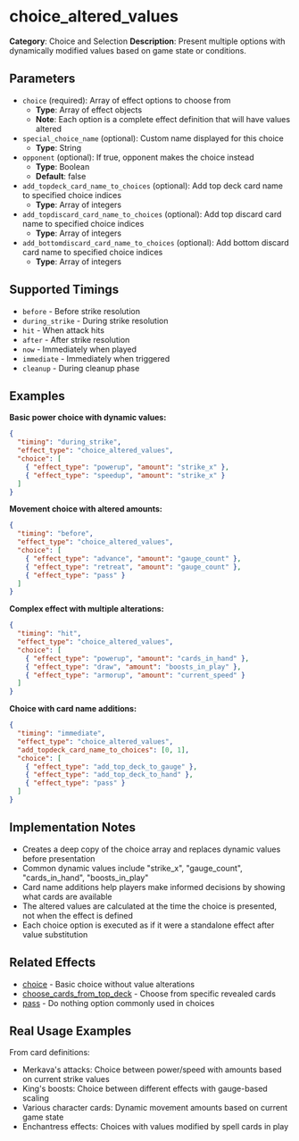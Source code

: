 # choice_altered_values

**Category**: Choice and Selection
**Description**: Present multiple options with dynamically modified values based on game state or conditions.

## Parameters

- `choice` (required): Array of effect options to choose from
  - **Type**: Array of effect objects
  - **Note**: Each option is a complete effect definition that will have values altered
- `special_choice_name` (optional): Custom name displayed for this choice
  - **Type**: String
- `opponent` (optional): If true, opponent makes the choice instead
  - **Type**: Boolean
  - **Default**: false
- `add_topdeck_card_name_to_choices` (optional): Add top deck card name to specified choice indices
  - **Type**: Array of integers
- `add_topdiscard_card_name_to_choices` (optional): Add top discard card name to specified choice indices
  - **Type**: Array of integers
- `add_bottomdiscard_card_name_to_choices` (optional): Add bottom discard card name to specified choice indices
  - **Type**: Array of integers

## Supported Timings

- `before` - Before strike resolution
- `during_strike` - During strike resolution
- `hit` - When attack hits
- `after` - After strike resolution
- `now` - Immediately when played
- `immediate` - Immediately when triggered
- `cleanup` - During cleanup phase

## Examples

**Basic power choice with dynamic values:**
```json
{
  "timing": "during_strike",
  "effect_type": "choice_altered_values",
  "choice": [
    { "effect_type": "powerup", "amount": "strike_x" },
    { "effect_type": "speedup", "amount": "strike_x" }
  ]
}
```

**Movement choice with altered amounts:**
```json
{
  "timing": "before",
  "effect_type": "choice_altered_values",
  "choice": [
    { "effect_type": "advance", "amount": "gauge_count" },
    { "effect_type": "retreat", "amount": "gauge_count" },
    { "effect_type": "pass" }
  ]
}
```

**Complex effect with multiple alterations:**
```json
{
  "timing": "hit",
  "effect_type": "choice_altered_values",
  "choice": [
    { "effect_type": "powerup", "amount": "cards_in_hand" },
    { "effect_type": "draw", "amount": "boosts_in_play" },
    { "effect_type": "armorup", "amount": "current_speed" }
  ]
}
```

**Choice with card name additions:**
```json
{
  "timing": "immediate",
  "effect_type": "choice_altered_values",
  "add_topdeck_card_name_to_choices": [0, 1],
  "choice": [
    { "effect_type": "add_top_deck_to_gauge" },
    { "effect_type": "add_top_deck_to_hand" },
    { "effect_type": "pass" }
  ]
}
```

## Implementation Notes

- Creates a deep copy of the choice array and replaces dynamic values before presentation
- Common dynamic values include "strike_x", "gauge_count", "cards_in_hand", "boosts_in_play"
- Card name additions help players make informed decisions by showing what cards are available
- The altered values are calculated at the time the choice is presented, not when the effect is defined
- Each choice option is executed as if it were a standalone effect after value substitution

## Related Effects

- [choice](choice.md) - Basic choice without value alterations
- [choose_cards_from_top_deck](choose_cards_from_top_deck.md) - Choose from specific revealed cards
- [pass](../special/pass.md) - Do nothing option commonly used in choices

## Real Usage Examples

From card definitions:
- Merkava's attacks: Choice between power/speed with amounts based on current strike values
- King's boosts: Choice between different effects with gauge-based scaling
- Various character cards: Dynamic movement amounts based on current game state
- Enchantress effects: Choices with values modified by spell cards in play